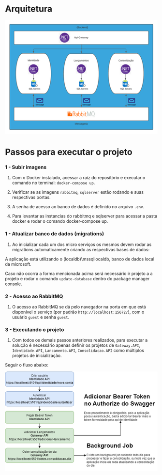 
# Arquitetura

![Arquitetura](Gateway.API/Resources/Imagens/DiagramaArquitetura.png)

# Passos para executar o projeto
### 1 - Subir imagens
1. Com o Docker instalado, acessar a raiz do repositório e executar o comando no terminal: <code>docker-compose up</code>.
    
2. Verificar se as imagens <code>rabbitmq</code>, <code>sqlserver</code> estão rodando e suas respectivas portas.

3. A senha de acesso ao banco de dados é definido no arquivo <code>.env</code>.

4. Para levantar as instancias do rabbitmq e sqlserver para acessar a pasta docker e rodar o comando docker-compose up.

### 1 - Atualizar banco de dados (migrations)

1. Ao inicializar cada um dos micro serviços os mesmos devem rodar as migrations automaticamente criando as respectivas bases de dados:

A aplicação está utilizando o (localdb)\\mssqllocaldb, banco de dados local da microsoft.

Caso não ocorra a forma mencionada acima será necessário ir projeto a a projeto e rodar o comando <code>update-database</code> dentro do package manager console.

### 2 - Acesso ao RabbitMQ

1. O acesso ao RabbitMQ se dá pelo navegador na porta em que está disponível o serviço (por padrão <code>http://localhost:15672/</code>), com o usuário <code>guest</code> e senha <code>guest</code>.

### 3 - Executando o projeto
1. Com todos os demais passos anteriores realizados, para executar a solução é necessário apenas definir os projetos de 
<code>Gateway.API</code>, <code>Identidade.API</code>, <code>Lancamento.API</code>, <code>Consolidacao.API</code> como múltiplos projetos de inicialização.

Seguir o fluxo abaixo:

![Arquitetura](Gateway.API/Resources/Imagens/Fluxo.png)
